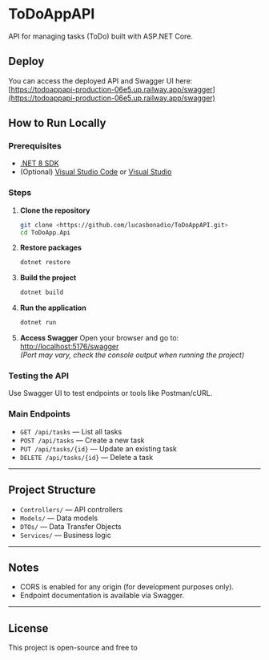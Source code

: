 # ToDoAppAPI

API for managing tasks (ToDo) built with ASP.NET Core.

## Deploy

You can access the deployed API and Swagger UI here:  
[https://todoappapi-production-06e5.up.railway.app/swagger](https://todoappapi-production-06e5.up.railway.app/swagger)


## How to Run Locally

### Prerequisites

- [.NET 8 SDK](https://dotnet.microsoft.com/download/dotnet/8.0)
- (Optional) [Visual Studio Code](https://code.visualstudio.com/) or [Visual Studio](https://visualstudio.microsoft.com/)

### Steps

1. **Clone the repository**
   ```bash
   git clone <https://github.com/lucasbonadio/ToDoAppAPI.git>
   cd ToDoApp.Api
   ```

2. **Restore packages**
   ```bash
   dotnet restore
   ```

3. **Build the project**
   ```bash
   dotnet build
   ```

4. **Run the application**
   ```bash
   dotnet run
   ```

5. **Access Swagger**
   Open your browser and go to:  
   [http://localhost:5176/swagger](http://localhost:5176/swagger)  
   *(Port may vary, check the console output when running the project)*

### Testing the API

Use Swagger UI to test endpoints or tools like Postman/cURL.

### Main Endpoints

- `GET /api/tasks` — List all tasks
- `POST /api/tasks` — Create a new task
- `PUT /api/tasks/{id}` — Update an existing task
- `DELETE /api/tasks/{id}` — Delete a task

---

## Project Structure

- `Controllers/` — API controllers
- `Models/` — Data models
- `DTOs/` — Data Transfer Objects
- `Services/` — Business logic

---

## Notes

- CORS is enabled for any origin (for development purposes only).
- Endpoint documentation is available via Swagger.

---

## License

This project is open-source and free to
